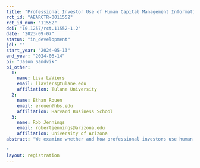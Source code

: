```yaml
---
title: "Professional Investor Use of Human Capital Management Information"
rct_id: "AEARCTR-0011552"
rct_id_num: "11552"
doi: "10.1257/rct.11552-1.2"
date: "2023-09-07"
status: "in_development"
jel: ""
start_year: "2024-05-13"
end_year: "2024-06-14"
pi: "Jason Sandvik"
pi_other:
  1:
    name: Lisa LaViers
    email: llaviers@tulane.edu
    affiliation: Tulane University
  2:
    name: Ethan Rouen
    email: erouen@hbs.edu
    affiliation: Harvard Business School
  3:
    name: Rob Jennings
    email: robertjennings@arizona.edu
    affiliation: University of Arizona
abstract: "We examine whether and how professional investors use human capital information in their investment decisions. Human capital has become a vital component of firms’ operations, with annual expenses related to employees as a share of revenue increasing by more than 50% since 1990, compared to no growth for physical capital expenditures. Despite the increasing financial materiality of human capital investments, U.S. firms are required to disclose only two metrics related to non-executive employees, the total number of employees and the median wage. As a result, investors have demanded more information from firms and regulators. We will conduct an experiment among professional investors to determine whether and how details about a firm’s human capital management impact their valuations of the firm.
"
layout: registration
---
```


